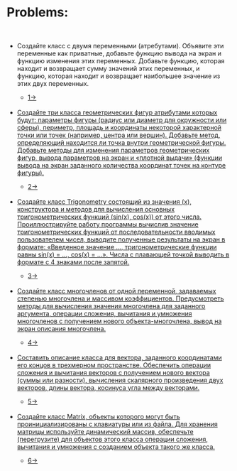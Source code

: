 <h1>Problems:</h1>
<br>
<ul>
    <li>Создайте класс с двумя переменными (атребутами). Объявите эти переменные как приватные, добавьте функцию вывода на экран и функцию изменения этих переменных. Добавьте функцию, которая находит и возвращает сумму значений этих переменных, и функцию, которая находит и возвращает наибольшее значение из этих двух переменных.</li>
        <ul><li><a href="https://github.com/dorukme123/cpp/blob/main/problems/basic_class_construction.cpp">1-></li></ul>
    <br>
    <li>Создайте три класса геометрических фигур атрибутами которых будут: параметры фигуры (радиус или диаметр для окружности или сферы), периметр, площадь и координаты некоторой характерной точки или точек (например, центра или вершин). Добавьте метод, определяющий находится ли точка внутри геометрической фигуры. Добавьте методы для изменения параметров геометрических фигур, вывода параметров на экран и «плотной выдачи» (функции вывода на экран заданного количества координат точек на контуре фигуры).</li>
        <ul><li><a href="https://github.com/dorukme123/cpp/blob/main/problems/check_if_point_inside_shape.cpp">2-></li></ul>
    <br>
    <li>Создайте класс Trigonometry состоящий из значения (x), конструктора и методов для вычисления основных тригонометрических функций (sin(x), cos(x)) от этого числа.
        Проиллюстрируйте работу программы вычислив значение тригонометрических функций от последовательности вводимых пользователем чисел, выводите полученные результаты на экран в формате: «Введенное значение …, тригонометрические функции равны sin(x) = …, cos(x) = …». Числа с плавающей точкой выводить в формате с 4 знаками после запятой. 
    </li>
        <ul><li><a href="https://github.com/dorukme123/cpp/blob/main/problems/return_trigonotmeric_values.cpp">3-></li></ul>
    <br>
    <li>Создайте класс многочленов от одной переменной, задаваемых степенью многочлена и массивом коэффициентов. Предусмотреть методы для вычисления значения многочлена для заданного аргумента, операции сложения, вычитания и умножения многочленов с получением нового объекта-многочлена, вывод на экран описания многочлена.
    </li>
        <ul><li><a href="https://github.com/dorukme123/cpp/blob/main/problems/polynomial_class.cpp">4-></li></ul>
    <br>
    <li>Составить описание класса для вектора, заданного координатами его концов в трехмерном пространстве. Обеспечить операции сложения и вычитания векторов с получением нового вектора (суммы или разности), вычисления скалярного произведения двух векторов, длины вектора, косинуса угла между векторами.
    </li>
        <ul><li><a href="https://github.com/dorukme123/cpp/blob/main/problems/vector_class.cpp">5-></li></ul>
    <br>
    <li>Создайте класс Matrix, объекты которого могут быть проинициализированы с клавиатуры или из файла. Для хранения матрицы используйте динамический массив, обеспечьте (перегрузите) для объектов этого класса операции сложения, вычитания и умножения с созданием объекта такого же класса. 
    </li>
        <ul><li><a href="https://github.com/dorukme123/cpp/blob/main/problems/dynamically_allocated_matrix.cpp">6-></li></ul>
    <br>

</ul>
